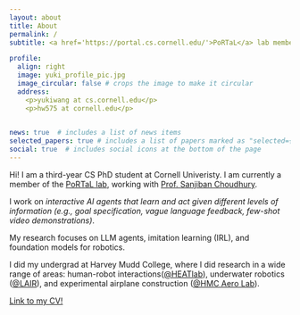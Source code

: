 ```yaml
---
layout: about
title: About
permalink: /
subtitle: <a href='https://portal.cs.cornell.edu/'>PoRTaL</a> lab member. 3rd Year CS Ph.D. at Cornell University.

profile:
  align: right
  image: yuki_profile_pic.jpg
  image_circular: false # crops the image to make it circular
  address:
    <p>yukiwang at cs.cornell.edu</p>
    <p>hw575 at cornell.edu</p>
    

news: true  # includes a list of news items
selected_papers: true # includes a list of papers marked as "selected={true}"
social: true  # includes social icons at the bottom of the page
---
```


Hi! I am a third-year CS PhD student at Cornell Univeristy. I am currently a member of the <a href='https://portal.cs.cornell.edu/'>PoRTaL lab</a>, working with <a href='https://www.sanjibanchoudhury.com/'>Prof. Sanjiban Choudhury</a>.

I work on <em>interactive AI agents that learn and act given different levels of information (e.g., goal specification, vague language feedback, few-shot video demonstrations)</em>.

My research focuses on LLM agents, imitation learning (IRL), and foundation models for robotics.

I did my undergrad at Harvey Mudd College, where I did research in a wide range of areas: human-robot interactions(<a href='https://www.cs.hmc.edu/HEAT/'>@HEATlab</a>), underwater robotics (<a href='https://www.lair.hmc.edu/'>@LAIR</a>), and experimental airplane construction (<a href='https://www.hmc.edu/engineering/undergraduate-research-experiences/david-harris-research-group/'>@HMC Aero Lab</a>). 

[Link to my CV!](/huaxiaoyue_yuki_wang_cv.pdf)